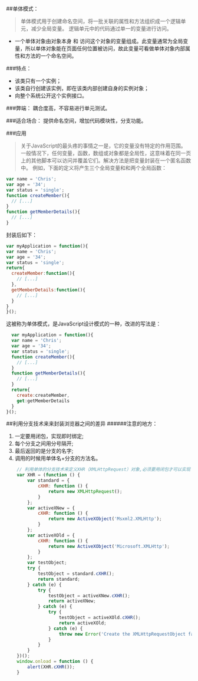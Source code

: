 ##单体模式：
>单体模式用于创建命名空间，将一批关联的属性和方法组织成一个逻辑单元，减少全局变量。
逻辑单元中的代码通过单一的变量进行访问。

* 一个单体对象由对象本身 和 访问这个对象的变量组成。此变量通常为全局变量，所以单体对象能在页面任何位置被访问，故此变量可看做单体对象内部属性和方法的一个命名空间。

###特点：
* 该类只有一个实例；
* 该类自行创建该实例，即在该类内部创建自身的实例对象；
*  向整个系统公开这个实例接口。

###弊端：
耦合度高，不容易进行单元测试。

###适合场合：
提供命名空间，增加代码模块性，分支功能。

###应用

>关于JavaScript的最头疼的事情之一是，它的变量没有特定的作用范围。 一般情况下，任何变量，函数，数组或对象都是全局性，这意味着在同一页上的其他脚本可以访问并覆盖它们。解决方法是把变量封装在一个匿名函数中。 例如，下面的定义将产生三个全局变量和和两个全局函数：

```javascript
var name = 'Chris';
var age = '34';
var status = 'single';
function createMember(){
  // [...]
}
function getMemberDetails(){
  // [...]
} 
```
封装后如下： 

  ```javascript
  var myApplication = function(){
  var name = 'Chris';
  var age = '34';
  var status = 'single';
  return{
    createMember:function(){
      // [...]
    },
    getMemberDetails:function(){
      // [...]
    }
  }
}();
```
这被称为单体模式，是JavaScript设计模式的一种，改进的写法是：  
```javascript
  var myApplication = function(){
  var name = 'Chris';
  var age = '34';
  var status = 'single';
  function createMember(){
    // [...]
  }
  function getMemberDetails(){
    // [...]
  }
  return{
    create:createMember,
    get:getMemberDetails
  }
}();
```

##利用分支技术来来封装浏览器之间的差异
 ######注意的地方：
1. 一定要用闭包，实现即时绑定;
2. 每个分支之间用分号隔开;
3. 最后返回的是分支的名字;
4. 调用的时候用单体名+分支的方法名。

```javascript
    // 利用单体的分支技术来定义XHR（XMLHttpRequest）对象,必须要用闭包才可以实现
    var XHR = (function () {
        var standard = {
            cXHR: function () {
                return new XMLHttpRequest();
            }
        };
        var activeXNew = {
            cXHR: function () {
                return new ActiveXObject('Msxml2.XMLHttp');
            }
        };
        var activeXOld = {
            cXHR: function () {
                return new ActiveXObject('Microsoft.XMLHttp');
            }
        };
        var testObject;
        try {
            testObject = standard.cXHR();
            return standard;
        } catch (e) {
            try {
                testObject = activeXNew.cXHR();
                return activeXNew;
            } catch (e) {
                try {
                    testObject = activeXOld.cXHR();
                    return activeXOld;
                } catch (e) {
                    throw new Error('Create the XMLHttpRequestObject failed!');
                }
            }
        }
    })();
    window.onload = function () {
        alert(XHR.cXHR());
    }
```
